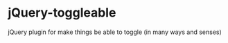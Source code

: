 jQuery-toggleable
=================

jQuery plugin for make things be able to toggle (in many ways and senses)
